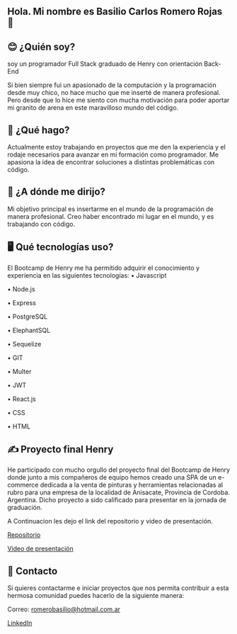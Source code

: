 ## Hola. Mi nombre es Basilio Carlos Romero Rojas 👋

## 😊 ¿Quién soy?

soy un programador Full Stack graduado de Henry con orientación Back-End

Si bien siempre fui un apasionado de la computación y la programación desde muy chico, no hace mucho que me inserté de manera profesional. Pero desde que lo hice me siento con mucha motivación para poder aportar mi granito de arena en este maravilloso mundo del código. 




## 🔭 ¿Qué hago?
  
Actualmente estoy trabajando en proyectos que me den la experiencia y el rodaje necesarios para avanzar en mi formación como programador. Me apasiona la idea de encontrar soluciones a distintas problemáticas con código. 



## 👯 ¿A dónde me dirijo?
 
Mi objetivo principal es insertarme en el mundo de la programación de manera profesional.
Creo haber encontrado mi lugar en el mundo, y es trabajando con código.



## 🖥️ Qué tecnologías uso?
  
El Bootcamp de Henry me ha permitido adquirir el conocimiento y experiencia en las siguientes tecnologías:
•	Javascript

•	Node.js

•	Express

•	PostgreSQL

•	ElephantSQL

•	Sequelize

•	GIT

•	Multer

•	JWT

•	React.js

•	CSS

•	HTML


## ✍️ Proyecto final Henry

He participado con mucho orgullo del proyecto final del Bootcamp de Henry donde junto a mis compañeros de equipo hemos creado una SPA de un e-commerce dedicada a la venta de pinturas y herramientas relacionadas al rubro para una empresa de la localidad de Anisacate, Provincia de Cordoba. Argentina.
Dicho proyecto a sido calificado para presentar en la jornada de graduación. 

A Continuacion les dejo el link del repositorio y video de presentación.

[Repositorio](https://github.com/PF-Ide-Pintureria)

[Video de presentación](https://www.youtube.com/watch?v=BlPkojy671Q)



## 📧 Contacto

Si quieres contactarme e iniciar proyectos que nos permita contribuir a esta hermosa comunidad puedes hacerlo de la siguiente manera:

Correo: romerobasilio@hotmail.com.ar

[LinkedIn](www.linkedin.com/in/basilio-carlos-romero-rojas-97a05ab1)

  
